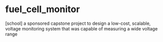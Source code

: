 # fuel_cell_monitor
[school] a sponsored capstone project to design a low-cost, scalable, voltage monitoring system that was capable of measuring a wide voltage range
